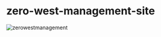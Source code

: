 # zero-west-management-site
![zerowestmanagement](https://github.com/Aadirajput04/zero-west-management-site/assets/98141803/dbed0f97-590b-4cb2-8ac6-45914e786498)
